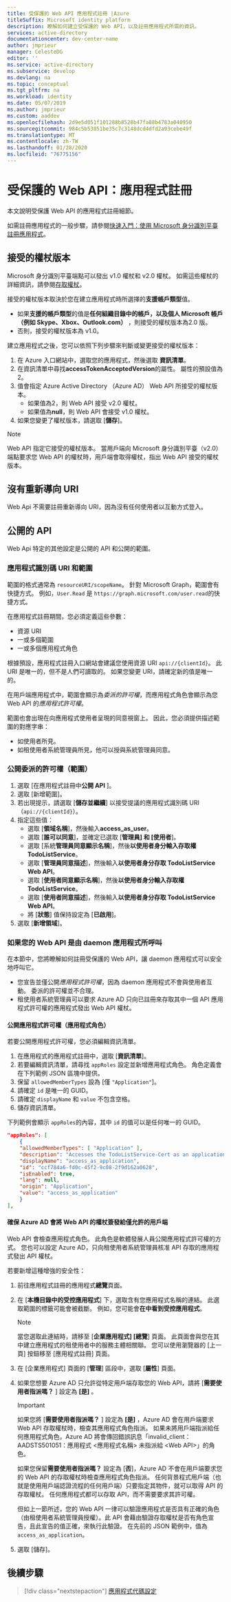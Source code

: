 ```yaml
---
title: 受保護的 Web API 應用程式註冊 |Azure
titleSuffix: Microsoft identity platform
description: 瞭解如何建立受保護的 Web API，以及註冊應用程式所需的資訊。
services: active-directory
documentationcenter: dev-center-name
author: jmprieur
manager: CelesteDG
editor: ''
ms.service: active-directory
ms.subservice: develop
ms.devlang: na
ms.topic: conceptual
ms.tgt_pltfrm: na
ms.workload: identity
ms.date: 05/07/2019
ms.author: jmprieur
ms.custom: aaddev
ms.openlocfilehash: 2d9e5d051f101288b8528b47fa88b4783a040950
ms.sourcegitcommit: 984c5b53851be35c7c3148dcd4dfd2a93cebe49f
ms.translationtype: MT
ms.contentlocale: zh-TW
ms.lasthandoff: 01/28/2020
ms.locfileid: "76775156"
---
```

# <a name="protected-web-api-app-registration"></a>受保護的 Web API：應用程式註冊

本文說明受保護 Web API 的應用程式註冊細節。

如需註冊應用程式的一般步驟，請參閱[快速入門：使用 Microsoft 身分識別平臺註冊應用程式](quickstart-register-app.md)。

## <a name="accepted-token-version"></a>接受的權杖版本

Microsoft 身分識別平臺端點可以發出 v1.0 權杖和 v2.0 權杖。 如需這些權杖的詳細資訊，請參閱[存取權杖](access-tokens.md)。

接受的權杖版本取決於您在建立應用程式時所選擇的**支援帳戶類型**值。

- 如果**支援的帳戶類型**的值是**任何組織目錄中的帳戶，以及個人 Microsoft 帳戶（例如 Skype、Xbox、Outlook.com）** ，則接受的權杖版本為2.0 版。
- 否則，接受的權杖版本為 v1.0。

建立應用程式之後，您可以依照下列步驟來判斷或變更接受的權杖版本：

1. 在 Azure 入口網站中，選取您的應用程式，然後選取 **資訊清單**。
1. 在資訊清單中尋找**accessTokenAcceptedVersion**的屬性。 屬性的預設值為2。
1. 值會指定 Azure Active Directory （Azure AD） Web API 所接受的權杖版本。
    - 如果值為2，則 Web API 接受 v2.0 權杖。
    - 如果值為**null**，則 Web API 會接受 v1.0 權杖。
1. 如果您變更了權杖版本，請選取 [**儲存**]。

> [!NOTE]
> Web API 指定它接受的權杖版本。 當用戶端向 Microsoft 身分識別平臺（v2.0）端點要求您 Web API 的權杖時，用戶端會取得權杖，指出 Web API 接受的權杖版本。

## <a name="no-redirect-uri"></a>沒有重新導向 URI

Web Api 不需要註冊重新導向 URI，因為沒有任何使用者以互動方式登入。

## <a name="exposed-api"></a>公開的 API

Web Api 特定的其他設定是公開的 API 和公開的範圍。

### <a name="application-id-uri-and-scopes"></a>應用程式識別碼 URI 和範圍

範圍的格式通常為 `resourceURI/scopeName`。 針對 Microsoft Graph，範圍會有快捷方式。 例如，`User.Read` 是 `https://graph.microsoft.com/user.read`的快捷方式。

在應用程式註冊期間，您必須定義這些參數：

- 資源 URI
- 一或多個範圍
- 一或多個應用程式角色

根據預設，應用程式註冊入口網站會建議您使用資源 URI `api://{clientId}`。 此 URI 是唯一的，但不是人們可讀取的。 如果您變更 URI，請確定新的值是唯一的。

在用戶端應用程式中，範圍會顯示為*委派的許可權*，而應用程式角色會顯示為您 Web API 的*應用程式許可權*。

範圍也會出現在向應用程式使用者呈現的同意視窗上。 因此，您必須提供描述範圍的對應字串：

- 如使用者所見。
- 如租使用者系統管理員所見，他可以授與系統管理員同意。

### <a name="exposing-delegated-permissions-scopes"></a>公開委派的許可權（範圍）

1. 選取 [在應用程式註冊中**公開 API** ]。
1. 選取 [新增範圍]。
1. 若出現提示，請選取 [**儲存並繼續**] 以接受提議的應用程式識別碼 URI （`api://{clientId}`）。
1. 指定這些值：
    - 選取 [**領域名稱**]，然後輸入**access_as_user**。
    - 選取 [**誰可以同意**]，並確定已選取 [**管理員] 和 [使用者**]。
    - 選取 [系統**管理員同意顯示名稱**]，然後**以使用者身分輸入存取權 TodoListService**。
    - 選取 [**管理員同意描述**]，然後輸入**以使用者身分存取 TodoListService Web API**。
    - 選取 [**使用者同意顯示名稱**]，然後**以使用者身分輸入存取權 TodoListService**。
    - 選取 [**使用者同意描述**]，然後輸入**以使用者身分存取 TodoListService Web API**。
    - 將 [**狀態**] 值保持設定為 [**已啟用**]。
 1. 選取 [**新增領域**]。

### <a name="if-your-web-api-is-called-by-a-daemon-app"></a>如果您的 Web API 是由 daemon 應用程式所呼叫

在本節中，您將瞭解如何註冊受保護的 Web API，讓 daemon 應用程式可以安全地呼叫它。

- 您宣告並僅公開*應用程式許可權*，因為 daemon 應用程式不會與使用者互動。 委派的許可權並不合理。
- 租使用者系統管理員可以要求 Azure AD 只向已註冊來存取其中一個 API 應用程式許可權的應用程式發出 Web API 權杖。

#### <a name="exposing-application-permissions-app-roles"></a>公開應用程式許可權（應用程式角色）

若要公開應用程式許可權，您必須編輯資訊清單。

1. 在應用程式的應用程式註冊中，選取 [**資訊清單**]。
1. 若要編輯資訊清單，請尋找 `appRoles` 設定並新增應用程式角色。 角色定義會在下列範例 JSON 區塊中提供。
1. 保留 `allowedMemberTypes` 設為 [僅 `"Application"`]。
1. 請確定 `id` 是唯一的 GUID。
1. 請確定 `displayName` 和 `value` 不包含空格。
1. 儲存資訊清單。

下列範例會顯示 `appRoles`的內容，其中 `id` 的值可以是任何唯一的 GUID。

```JSon
"appRoles": [
    {
    "allowedMemberTypes": [ "Application" ],
    "description": "Accesses the TodoListService-Cert as an application.",
    "displayName": "access_as_application",
    "id": "ccf784a6-fd0c-45f2-9c08-2f9d162a0628",
    "isEnabled": true,
    "lang": null,
    "origin": "Application",
    "value": "access_as_application"
    }
],
```

#### <a name="ensuring-that-azure-ad-issues-tokens-for-your-web-api-to-only-allowed-clients"></a>確保 Azure AD 會將 Web API 的權杖簽發給僅允許的用戶端

Web API 會檢查應用程式角色。 此角色是軟體發展人員公開應用程式許可權的方式。 您也可以設定 Azure AD，只向租使用者系統管理員核准 API 存取的應用程式發出 API 權杖。

若要新增這種增強的安全性：

1. 前往應用程式註冊的應用程式**總覽**頁面。
1. 在 [**本機目錄中的受控應用程式**] 下，選取含有您應用程式名稱的連結。 此選取範圍的標籤可能會被截斷。 例如，您可能會**在中看到受控應用程式**。

   > [!NOTE]
   >
   > 當您選取此連結時，請移至 [**企業應用程式] [總覽**] 頁面。 此頁面會與您在其中建立應用程式的租使用者中的服務主體相關聯。 您可以使用瀏覽器的 [上一頁] 按鈕移至 [應用程式註冊] 頁面。

1. 在 [企業應用程式] 頁面的 [**管理**] 區段中，選取 [**屬性**] 頁面。
1. 如果您想要 Azure AD 只允許從特定用戶端存取您的 Web API，請將 [**需要使用者指派嗎？** ] 設定為 **[是]** 。

   > [!IMPORTANT]
   >
   > 如果您將 [**需要使用者指派嗎？** ] 設定為 **[是]** ，Azure AD 會在用戶端要求 Web API 存取權杖時，檢查其應用程式角色指派。 如果未將用戶端指派給任何應用程式角色，Azure AD 將會傳回錯誤訊息「invalid_client： AADSTS501051：應用程式 \<應用程式名稱\> 未指派給 \<Web API\>」的角色。
   >
   > 如果您保留**需要使用者指派嗎？** 設定為 [**否**]，Azure AD 不會在用戶端要求您的 Web API 的存取權杖時檢查應用程式角色指派。 任何背景程式用戶端（也就是使用用戶端認證流程的任何用戶端）只要指定其物件，就可以取得 API 的存取權杖。 任何應用程式都可以存取 API，而不需要要求其許可權。
   >
   > 但如上一節所述，您的 Web API 一律可以驗證應用程式是否具有正確的角色（由租使用者系統管理員授權）。此 API 會藉由驗證存取權杖是否有角色宣告，且此宣告的值正確，來執行此驗證。 在先前的 JSON 範例中，值為 `access_as_application`。

1. 選取 [儲存]。

## <a name="next-steps"></a>後續步驟

> [!div class="nextstepaction"]
> [應用程式代碼設定](scenario-protected-web-api-app-configuration.md)
